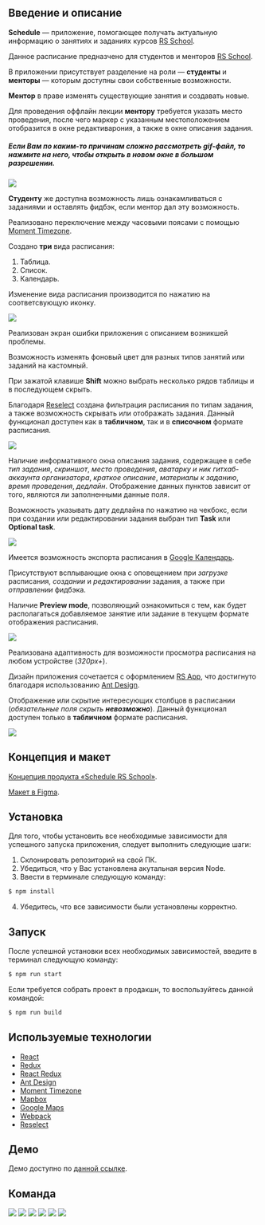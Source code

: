 ## Введение и описание

**Schedule** — приложение, помогающее получать актуальную информацию о занятиях и заданиях курсов [RS School](https://rs.school/).

Данное расписание предназчено для студентов и менторов [RS School](https://rs.school/).

В приложении присутствует разделение на роли — **студенты** и **менторы** — которым доступны свои собственные возможности.

**Ментор** в праве изменять существующие занятия и создавать новые.

Для проведения оффлайн лекции **ментору** требуется указать место проведения, после чего маркер с указанным местоположением отобразится в окне редактиварония, а также в окне описания задания.

##### *Если Вам по каким-то причинам сложно рассмотреть gif-файл, то нажмите на него, чтобы открыть в новом окне в большом разрешении.*

[![](https://i.imgur.com/1iopMuG.gif)](https://i.imgur.com/wD0DQrY.gif)

**Студенту** же доступна возможность лишь ознакамливаться с заданиями и оставлять фидбэк, если ментор дал эту возможность.

Реализовано переключение между часовыми поясами с помощью [Moment Timezone](https://github.com/moment/moment-timezone).

Создано **три** вида расписания:

1. Таблица.
2. Список.
3. Календарь.

Изменение вида расписания производится по нажатию на соответсвующую иконку.

[![](https://i.imgur.com/sD6vPbr.gif)](https://i.imgur.com/NwxfRkC.gif)

Реализован экран ошибки приложения с описанием возникшей проблемы.

Возможность изменять фоновый цвет для разных типов занятий или заданий на кастомный.

При зажатой клавише **Shift** можно выбрать несколько рядов таблицы и в последующем скрыть.

Благодаря [Reselect](https://github.com/reduxjs/reselect) создана фильтрация расписания по типам задания, а также возможность скрывать или отображать задания. Данный функционал доступен как в **табличном**, так и в **списочном** формате расписания.

[![](https://i.imgur.com/VN8qDlT.gif)](https://i.imgur.com/rqVWB4x.gif)

Наличие информативного окна описания задания, содержащее в себе *тип задания*, *скриншот*, *место проведения*, *аватарку и ник гитхаб-аккаунта организатора*, *краткое описание*, *материалы к заданию*, *время проведения*, *дедлайн*. Отображение данных пунктов зависит от того, являются ли заполненными данные поля. 

Возможность указывать дату дедлайна по нажатию на чекбокс, если при создании или редактировании задания выбран тип **Task** или **Optional task**.

[![](https://i.imgur.com/7WeiRKj.gif)](https://i.imgur.com/pKTrvtU.gif)

Имеется возможность экспорта расписания в [Google Календарь](https://calendar.google.com/calendar/u/0/r).

Присутствуют всплывающие окна с оповещением при *загрузке* расписания, *создании* и *редактировании* задания, а также при *отправлении* фидбэка.

Наличие **Preview mode**, позволяющий ознакомиться с тем, как будет располагаться добавляемое занятие или задание в текущем формате отображения расписания.

[![](https://i.imgur.com/iygvQcb.gif)](https://i.imgur.com/ZnuqsGt.gif)

Реализована адаптивность для возможности просмотра расписания на любом устройстве (*320px+*).

Дизайн приложения сочетается с оформлением [RS App](https://app.rs.school/), что достигнуто благодаря использованию [Ant Design](https://github.com/ant-design/ant-design).

Отображение или скрытие интересующих столбцов в расписании (*обязательные поля скрыть **невозможно***). Данный функционал доступен только в **табличном** формате расписания.

[![](https://i.imgur.com/v0UYP5U.gif)](https://i.imgur.com/neKoVJI.gif)

## Концепция и макет

[Концепция продукта «Schedule RS School»](https://docs.google.com/document/d/1dcWYdnazG5uqli6HLwAvaHycIRl8_JBDtEqd0ifV4go/edit).

[Макет в Figma](https://www.figma.com/file/nJZ2fTBhgmI0fIlIKOutMI/Scheduler?node-id=0%3A1).

## Установка

Для того, чтобы установить все необходимые зависимости для успешного запуска приложения, следует выполнить следующие шаги:

1. Склонировать репозиторий на свой ПК.
2. Убедиться, что у Вас установлена акутальная версия Node.
3. Ввести в терминале следующую команду:

```sh
$ npm install
```

4. Убедитесь, что все зависимости были установлены корректно.

## Запуск

После успешной установки всех необходимых зависимостей, введите в терминал следующую команду:

```sh
$ npm run start
```

Если требуется собрать проект в продакшн, то воспользуйтесь данной командой:

```sh
$ npm run build
```

## Используемые технологии

* [React](https://github.com/facebook/react)
* [Redux](https://github.com/reduxjs/redux)
* [React Redux](https://github.com/reduxjs/react-redux)
* [Ant Design](https://github.com/ant-design/ant-design)
* [Moment Timezone](https://github.com/moment/moment-timezone)
* [Mapbox](https://github.com/mapbox/mapbox-gl-js)
* [Google Maps](https://cloud.google.com/maps-platform/)
* [Webpack](https://github.com/webpack/webpack)
* [Reselect](https://github.com/reduxjs/reselect)

## Демо

Демо доступно по [данной ссылке](https://schedule-team20.netlify.app/).

## Команда

[![](https://i.imgur.com/K6tfENs.png)](https://github.com/akrayushkin)
[![](https://i.imgur.com/FVcIqTU.png)](https://github.com/ifoba)
[![](https://i.imgur.com/jCBeRvi.png)](https://github.com/MatusVit)
[![](https://i.imgur.com/gn3Y2Dc.png)](https://github.com/Yarkin13)
[![](https://i.imgur.com/fXTKYRc.png)](https://github.com/jenia-shibkova)
[![](https://i.imgur.com/OZU73g8.png)](https://github.com/ThatcheRRR)
